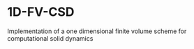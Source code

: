 # 1D-FV-CSD
Implementation of a one dimensional finite volume scheme for computational solid dynamics
